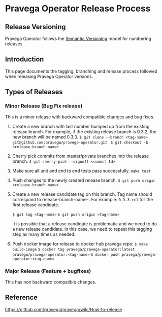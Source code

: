 # Pravega Operator Release Process

## Release Versioning
Pravega Operator follows the [Semantic Versioning](https://semver.org/) model for numbering releases.

## Introduction
This page documents the tagging, branching and release process followed when releasing Pravega Operator versions.

## Types of Releases

### Minor Release (Bug Fix release)

This is a minor release with backward compatible changes and bug fixes.

1. Create a new branch with last number bumped up from the existing release branch.
   For example, if the existing release branch is 0.3.2, the new branch will be named 0.3.3.
   `$ git clone --branch <tag-name> git@github.com:pravega/pravega-operator.git `
   `$ git checkout -b <release-branch-name>`
   
2. Cherry pick commits from master/private branches into the release branch.
    `$ git cherry-pick --signoff <commit Id>`
    
3. Make sure all unit and end to end tests pass successfully. 
    `make test`
    
4. Push changes to the newly created release branch.
    `$ git push origin <release-branch-name>`
    
5. Create a new release candidate tag on this branch. 
   Tag name should correspond to release-branch-name-<release-candidate-version>. 
   For example: `0.3.3-rc1` for the first release candidate.
   
    `$ git tag <tag-name>`
    `$ git push origin <tag-name>`
    
   It is possible that a release candidate is problematic and we need to do a new release candidate. In this case, we need to repeat        this tagging step as many times as needed.
    
6. Push docker image for release to docker hub pravega repo:
    `$ make build-image`
    `$ docker tag pravega/pravega-operator:latest pravega/pravega-operator:<tag-name>`
    `$ docker push pravega/pravega-operator:<tag-name>`

### Major Release (Feature + bugfixes)

This has non backward compatible changes.




## Reference
https://github.com/pravega/pravega/wiki/How-to-release


